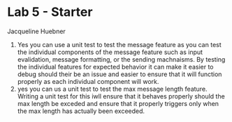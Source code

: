 # Lab 5 - Starter
Jacqueline Huebner

1. Yes you can use a unit test to test the message feature as you can test the individual components of the message feature such as input evalidation, message formatting, or the sending machnaisms. By testing the individual features for expected behavior it can make it easier to debug should their be an issue and easier to ensure that it will function properly as each individual component will work.
2. yes you can us a unit test to test the max message length feature. Writing a unit test for this iwll ensure that it behaves properly should the max length be exceded and ensure that it properly triggers only when the max length has actually been exceeded.